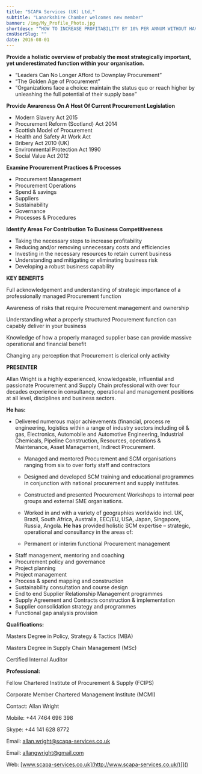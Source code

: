 ```yaml
---
title: "SCAPA Services (UK) Ltd,"
subtitle: "Lanarkshire Chamber welcomes new member"
banner: /img/My_Profile_Photo.jpg
shortdesc: "“HOW TO INCREASE PROFITABILITY BY 10% PER ANNUM WITHOUT HAVING TO INCREASE SALES AND DECREASE BUSINESS RISK”"
cmsUserSlug: ""
date: 2016-08-01
---
```


**Provide a holistic overview of probably the most strategically important, yet underestimated function within your organisation.**

 * “Leaders Can No Longer Afford to Downplay Procurement”
 * “The Golden Age of Procurement”
 * “Organizations face a choice: maintain the status quo or reach higher by unleashing the full potential of their supply base”

**Provide Awareness On A Host Of Current Procurement Legislation**

 * Modern Slavery Act 2015
 * Procurement Reform (Scotland) Act 2014
 * Scottish Model of Procurement
 * Health and Safety At Work Act
 * Bribery Act 2010 (UK)
 * Environmental Protection Act 1990
 * Social Value Act 2012

**Examine Procurement Practices &amp; Processes**
 * Procurement Management
 * Procurement Operations
 * Spend &amp; savings
 * Suppliers
 * Sustainability
 * Governance
 * Processes &amp; Procedures

**Identify Areas For Contribution To Business Competitiveness**
 * Taking the necessary steps to increase profitability
 * Reducing and/or removing unnecessary costs and efficiencies
 * Investing in the necessary resources to retain current business
 * Understanding and mitigating or eliminating business risk
 * Developing a robust business capability

**KEY BENEFITS**

Full acknowledgement and understanding of strategic importance of a professionally managed Procurement function

Awareness of risks that require Procurement management and ownership

Understanding what a properly structured Procurement function can capably deliver in your business

Knowledge of how a properly managed supplier base can provide massive operational and financial benefit

Changing any perception that Procurement is clerical only activity

**PRESENTER**

Allan Wright is a highly experienced, knowledgeable, influential and passionate Procurement and Supply Chain professional with over four decades experience in consultancy, operational and management positions at all level, disciplines and business sectors.

**He has:**

* Delivered numerous major achievements (financial, process re engineering, logistics within a range of industry sectors including oil &amp; gas, Electronics, Automobile and Automotive Engineering, Industrial Chemicals, Pipeline Construction, Resources, operations &amp; Maintenance, Asset Management, Indirect Procurement.
     * Managed and mentored Procurement and SCM organisations ranging from six to over forty staff and contractors
     * Designed and developed SCM training and educational programmes in conjunction with national procurement and supply institutes.
     * Constructed and presented Procurement Workshops to internal peer groups and external SME organisations.
     * Worked in and with a variety of geographies worldwide incl. UK, Brazil, South Africa, Australia, EEC/EU, USA, Japan, Singapore, Russia, Angola.
    **He has** provided holistic SCM expertise – strategic, operational and consultancy in the areas of:

    * Permanent or interim functional Procurement management
 * Staff management, mentoring and coaching
 * Procurement policy and governance
 * Project planning
 * Project management
 * Process &amp; spend mapping and construction
 * Sustainability consultation and course design
 * End to end Supplier Relationship Management programmes
 * Supply Agreement and Contracts construction &amp; implementation
 * Supplier consolidation strategy and programmes
 * Functional gap analysis provision

**Qualifications:**

Masters Degree in Policy, Strategy &amp; Tactics (MBA)

Masters Degree in Supply Chain Management (MSc)

Certified Internal Auditor

**Professional:**

Fellow Chartered Institute of Procurement &amp; Supply (FCIPS)

Corporate Member Chartered Management Institute (MCMI)


Contact: Allan Wright

Mobile: +44 7464 696 398

Skype: +44 141 628 8772

Email: [allan.wright@scapa-services.co.uk](mailto:allan.wright@scapa-services.co.uk)

Email: [allangwright@gmail.com](mailto:allangwright@gmail.com)

Web: [www.scapa-services.co.uk](http://www.scapa-services.co.uk/)[]()